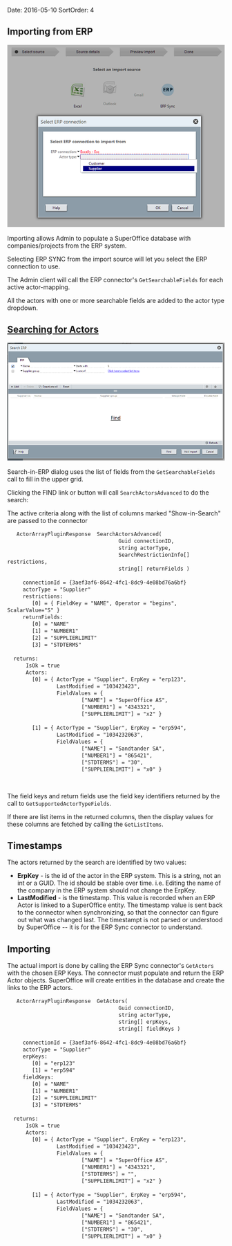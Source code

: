Date: 2016-05-10
SortOrder: 4

Importing from ERP
------------------

![](import.png)

Importing allows Admin to populate a SuperOffice database with companies/projects from the ERP system.

Selecting ERP SYNC from the import source will let you select the ERP connection to use.

The Admin client will call the ERP connector's `GetSearchableFields` for each active actor-mapping.

All the actors with one or more searchable fields are added to the actor type dropdown.

<a href="" id="search">Searching for Actors</a>
-----------------------------------------------

![](search-erp.png)

Search-in-ERP dialog uses the list of fields from the `GetSearchableFields` call to fill in the upper grid.

Clicking the FIND link or button will call `SearchActorsAdvanced` to do the search:

The active criteria along with the list of columns marked "Show-in-Search" are passed to the connector

```
   ActorArrayPluginResponse  SearchActorsAdvanced(
                                    Guid connectionID, 
                                    string actorType, 
                                    SearchRestrictionInfo[]
restrictions, 
                                    string[] returnFields )

     connectionId = {3aef3af6-8642-4fc1-8dc9-4e08bd76a6bf}
     actorType = "Supplier"
     restrictions:
        [0] = { FieldKey = "NAME", Operator = "begins",
ScalarValue="S" }
     returnFields:
        [0] = "NAME"
        [1] = "NUMBER1"
        [2] = "SUPPLIERLIMIT"
        [3] = "STDTERMS"

  returns:
      IsOk = true
      Actors:
        [0] = { ActorType = "Supplier", ErpKey = "erp123",
                LastModified = "103423423", 
                FieldValues = { 
                        ["NAME"] = "SuperOffice AS",
                        ["NUMBER1"] = "4343321",
                        ["SUPPLIERLIMIT"] = "x2" }
        
        [1] = { ActorType = "Supplier", ErpKey = "erp594",
                LastModified = "1034232063", 
                FieldValues = { 
                        ["NAME"] = "Sandtander SA",
                        ["NUMBER1"] = "865421",
                        ["STDTERMS"] = "30",
                        ["SUPPLIERLIMIT"] = "x0" }
        
        
```

The field keys and return fields use the field key identifiers returned by the call to `GetSupportedActorTypeFields`.

If there are list items in the returned columns, then the display values for these columns are fetched by calling the `GetListItems`.

Timestamps
----------

The actors returned by the search are identified by two values:
-   **ErpKey** - is the id of the actor in the ERP system. This is a string, not an int or a GUID. The id should be stable over time. i.e. Editing the name of the company in the ERP system should not change the ErpKey.
-   **LastModified** - is the timestamp. This value is recorded when an ERP Actor is linked to a SuperOffice entity. The timestamp value is sent back to the connector when synchronizing, so that the connector can figure out what was changed last. The timestampt is not parsed or understood by SuperOffice -- it is for the ERP Sync connector to understand.

Importing
---------

The actual import is done by calling the ERP Sync connector's `GetActors` with the chosen ERP Keys. The connector must populate and return the ERP Actor objects. SuperOffice will create entities in the database and create the links to the ERP actors.
```
   ActorArrayPluginResponse  GetActors(
                                    Guid connectionID, 
                                    string actorType, 
                                    string[] erpKeys, 
                                    string[] fieldKeys )

     connectionId = {3aef3af6-8642-4fc1-8dc9-4e08bd76a6bf}
     actorType = "Supplier"
     erpKeys:
        [0] = "erp123"
        [1] = "erp594"
     fieldKeys:
        [0] = "NAME"
        [1] = "NUMBER1"
        [2] = "SUPPLIERLIMIT"
        [3] = "STDTERMS"

  returns:
      IsOk = true
      Actors:
        [0] = { ActorType = "Supplier", ErpKey = "erp123",
                LastModified = "103423423", 
                FieldValues = { 
                        ["NAME"] = "SuperOffice AS",
                        ["NUMBER1"] = "4343321",
                        ["STDTERMS"] = "",
                        ["SUPPLIERLIMIT"] = "x2" }
        
        [1] = { ActorType = "Supplier", ErpKey = "erp594",
                LastModified = "1034232063", 
                FieldValues = { 
                        ["NAME"] = "Sandtander SA",
                        ["NUMBER1"] = "865421",
                        ["STDTERMS"] = "30",
                        ["SUPPLIERLIMIT"] = "x0" }
```
